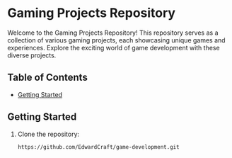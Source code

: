 # Gaming Projects Repository

Welcome to the Gaming Projects Repository! This repository serves as a collection of various gaming projects, each showcasing unique games and experiences. Explore the exciting world of game development with these diverse projects.

## Table of Contents

- [Getting Started](#getting-started)
  
## Getting Started


1. Clone the repository:

   ```bash
   https://github.com/EdwardCraft/game-development.git

